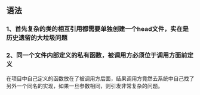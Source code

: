## 语法

### 1、首先复杂的类的相互引用都需要单独创建一个head文件，实在是历史遗留的大垃圾问题

### 2、同一个文件内部定义的私有函数，被调用方必须位于调用方面前定义

在项目中自己定义的函数放在了被调用方后面，结果调用方竟然去系统中自己找了另外一个同名的实现，如果一旦参数相同，则引发非常复杂的问题。
